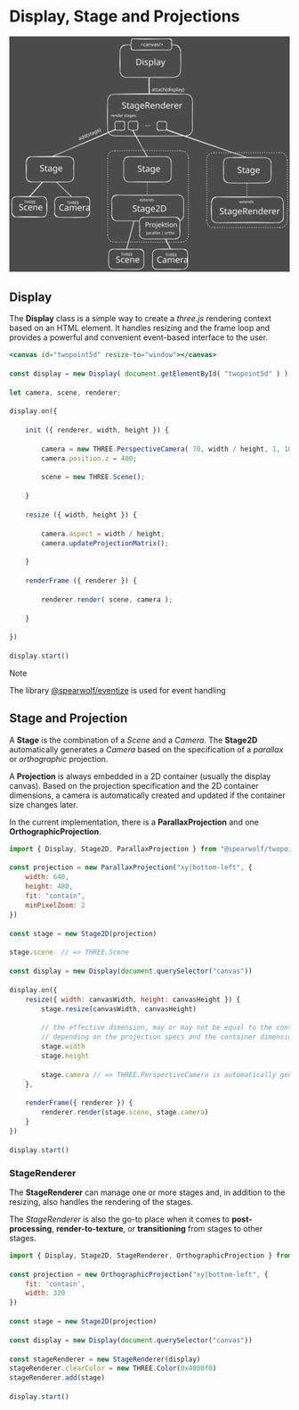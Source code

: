 # Display, Stage and Projections

![Display, Stage and Projections](./display/display-stage-renderer.excalidraw.svg)

##  Display

The __Display__ class is a simple way to create a _three.js_ rendering context based on an HTML element. It handles resizing and the frame loop and provides a powerful and convenient event-based interface to the user.

```jsx
<canvas id="twopoint5d" resize-to="window"></canvas>

const display = new Display( document.getElementById( "twopoint5d" ) );

let camera, scene, renderer;

display.on({

    init ({ renderer, width, height }) {

        camera = new THREE.PerspectiveCamera( 70, width / height, 1, 1000 );
        camera.position.z = 400;

        scene = new THREE.Scene();

    }

    resize ({ width, height }) {

        camera.aspect = width / height;
        camera.updateProjectionMatrix();

    }

    renderFrame ({ renderer }) {

        renderer.render( scene, camera );

    }

})

display.start()
```

> [!NOTE]
> The library [@spearwolf/eventize](https://github.com/spearwolf/eventize) is used for event handling


## Stage and Projection

A __Stage__ is the combination of a _Scene_ and a _Camera_. The __Stage2D__ automatically generates a _Camera_ based on the specification of a _parallax_ or _orthographic_ projection.

A __Projection__ is always embedded in a 2D container (usually the display canvas). Based on the projection specification and the 2D container dimensions, a camera is automatically created and updated if the container size changes later.

In the current implementation, there is a __ParallaxProjection__ and one __OrthographicProjection__.

```js
import { Display, Stage2D, ParallaxProjection } from "@spearwolf/twopoint5d"

const projection = new ParallaxProjection("xy|bottom-left", {
    width: 640,
    height: 480,
    fit: "contain",
    minPixelZoom: 2
})

const stage = new Stage2D(projection)

stage.scene  // => THREE.Scene

const display = new Display(document.querySelector("canvas"))

display.on({
    resize({ width: canvasWidth, height: canvasHeight }) {
        stage.resize(canvasWidth, canvasHeight)
        
        // the effective dimension, may or may not be equal to the container,
        // depending on the projection specs and the container dimension
        stage.width
        stage.height

        stage.camera // => THREE.PerspectiveCamera is automatically generated by ParallaxProjection
    },

    renderFrame({ renderer }) {
        renderer.render(stage.scene, stage.camera)
    }
})

display.start()
```

### StageRenderer

The __StageRenderer__ can manage one or more stages and, in addition to the resizing, also handles the rendering of the stages.

The _StageRenderer_ is also the go-to place when it comes to __post-processing__, __render-to-texture__, or __transitioning__ from stages to other stages.


```js
import { Display, Stage2D, StageRenderer, OrthographicProjection } from "@spearwolf/twopoint5d"

const projection = new OrthographicProjection("xy|bottom-left", {
    fit: 'contain',
    width: 320
})

const stage = new Stage2D(projection)

const display = new Display(document.querySelector("canvas"))

const stageRenderer = new StageRenderer(display)
stageRenderer.clearColor = new THREE.Color(0x4800f0)
stageRenderer.add(stage)

display.start()
```
